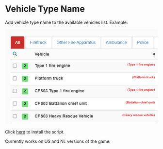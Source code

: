 # Vehicle Type Name
 Add vehicle type name to the available vehicles list.
 Example:
 
 ![Example image](images/example.png)
 
 Click [here](https://github.com/MisteryMan/vehicleTypeName/raw/master/vehicleTypeName.user.js) to install the script.
 
 Currently works on US and NL versions of the game.

